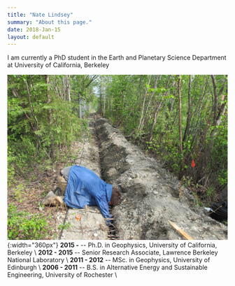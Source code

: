 ```yaml
---
title: "Nate Lindsey"
summary: "About this page."
date: 2018-Jan-15
layout: default
---
```

I am currently a PhD student in the Earth and Planetary Science Department at University of California, Berkeley

![Researcher Portrait](assets/images/fairbanks/nateTrench.JPG "nateTrench"){:width="360px"}
**2015 -**			-- Ph.D. in Geophysics, University of California, Berkeley
\\
**2012 - 2015** -- Senior Research Associate, Lawrence Berkeley National Laboratory
\\
**2011 - 2012** -- MSc. in Geophysics, University of Edinburgh
\\
**2006 - 2011** -- B.S. in Alternative Energy and Sustainable Engineering, University of Rochester
\\
